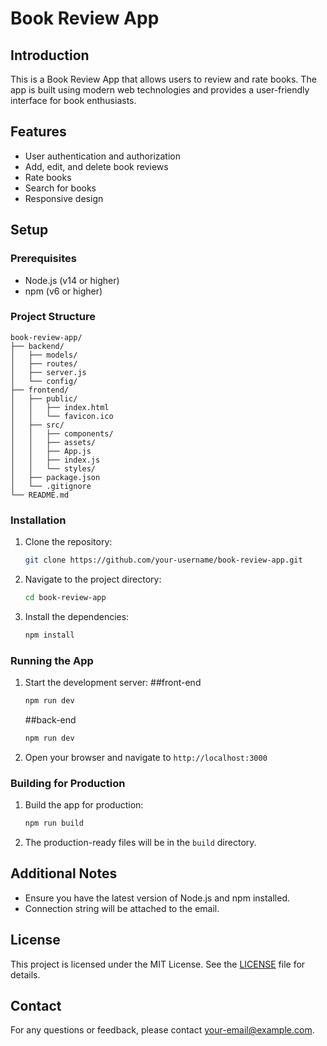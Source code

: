 # Book Review App

## Introduction
This is a Book Review App that allows users to review and rate books. The app is built using modern web technologies and provides a user-friendly interface for book enthusiasts.

## Features
- User authentication and authorization
- Add, edit, and delete book reviews
- Rate books
- Search for books
- Responsive design

## Setup

### Prerequisites
- Node.js (v14 or higher)
- npm (v6 or higher)

### Project Structure
```
book-review-app/
├── backend/
│   ├── models/
│   ├── routes/
│   ├── server.js
│   └── config/
├── frontend/
│   ├── public/
│   │   ├── index.html
│   │   └── favicon.ico
│   ├── src/
│   │   ├── components/
│   │   ├── assets/
│   │   ├── App.js
│   │   ├── index.js
│   │   └── styles/
│   ├── package.json
│   └── .gitignore
└── README.md
```

### Installation
1. Clone the repository:
    ```bash
    git clone https://github.com/your-username/book-review-app.git
    ```
2. Navigate to the project directory:
    ```bash
    cd book-review-app
    ```
3. Install the dependencies:
    ```bash
    npm install
    ```

### Running the App
1. Start the development server:
   ##front-end
    ```bash
    npm run dev
    ```
    ##back-end
    ```bash
    npm run dev
    ```
3. Open your browser and navigate to `http://localhost:3000`

### Building for Production
1. Build the app for production:
    ```bash
    npm run build
    ```
2. The production-ready files will be in the `build` directory.

## Additional Notes
- Ensure you have the latest version of Node.js and npm installed.
- Connection string will be attached to the email.

## License
This project is licensed under the MIT License. See the [LICENSE](LICENSE) file for details.

## Contact
For any questions or feedback, please contact [your-email@example.com](mailto:your-email@example.com).
